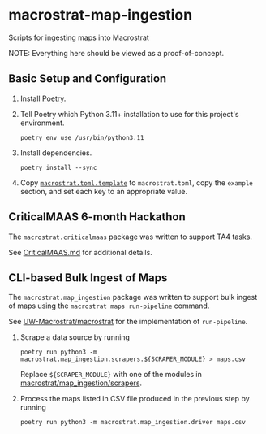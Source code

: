 # macrostrat-map-ingestion

Scripts for ingesting maps into Macrostrat

NOTE: Everything here should be viewed as a proof-of-concept.


## Basic Setup and Configuration

1. Install [Poetry](https://python-poetry.org/).

2. Tell Poetry which Python 3.11+ installation to use for this project's environment.

       poetry env use /usr/bin/python3.11

3. Install dependencies.

       poetry install --sync

4. Copy [`macrostrat.toml.template`](macrostrat.toml.template) to
   `macrostrat.toml`, copy the `example` section, and set each key to an
   appropriate value.


## CriticalMAAS 6-month Hackathon

The `macrostrat.criticalmaas` package was written to support TA4 tasks.

See [CriticalMAAS.md](CriticalMAAS.md) for additional details.


## CLI-based Bulk Ingest of Maps

The `macrostrat.map_ingestion` package was written to support bulk ingest
of maps using the `macrostrat maps run-pipeline` command.

See [UW-Macrostrat/macrostrat](https://github.com/UW-Macrostrat/macrostrat)
for the implementation of `run-pipeline`.

1. Scrape a data source by running

       poetry run python3 -m macrostrat.map_ingestion.scrapers.${SCRAPER_MODULE} > maps.csv

   Replace `${SCRAPER_MODULE}` with one of the modules in
   [macrostrat/map_ingestion/scrapers](macrostrat/map_ingestion/scrapers).

2. Process the maps listed in CSV file produced in the previous step by running

       poetry run python3 -m macrostrat.map_ingestion.driver maps.csv
